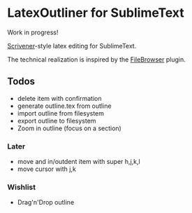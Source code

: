 # LatexOutliner for SublimeText

Work in progress!

[Scrivener][scr]-style latex editing for SublimeText.

The technical realization is inspired by the [FileBrowser][fb] plugin.

[scr]: https://www.literatureandlatte.com/scrivener.php
[fb]: https://github.com/aziz/SublimeFileBrowser

## Todos
- delete item with confirmation
- generate outline.tex from outline
- import outline from filesystem
- export outline to filesystem
- Zoom in outline (focus on a section)

### Later
- move and in/outdent item with super h,j,k,l
- move cursor with j,k

### Wishlist
- Drag'n'Drop outline
